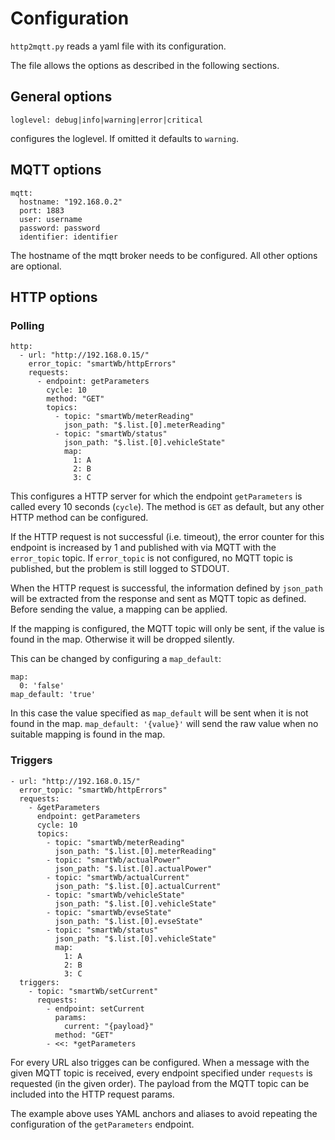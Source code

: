 # Configuration

`http2mqtt.py` reads a yaml file with its configuration.

The file allows the options as described in the following sections.

## General options

    loglevel: debug|info|warning|error|critical

configures the loglevel. If omitted it defaults to `warning`.

## MQTT options

    mqtt:
      hostname: "192.168.0.2"
      port: 1883
      user: username
      password: password
      identifier: identifier

The hostname of the mqtt broker needs to be configured.
All other options are optional.

## HTTP options

### Polling

    http:
      - url: "http://192.168.0.15/"
        error_topic: "smartWb/httpErrors"
        requests:
          - endpoint: getParameters
            cycle: 10
            method: "GET"
            topics:
              - topic: "smartWb/meterReading"
                json_path: "$.list.[0].meterReading"
              - topic: "smartWb/status"
                json_path: "$.list.[0].vehicleState"
                map:
                  1: A
                  2: B
                  3: C

This configures a HTTP server for which the endpoint `getParameters` is called every 10 seconds (`cycle`).
The method is `GET` as default, but any other HTTP method can be configured.

If the HTTP request is not successful (i.e. timeout), the error counter for this endpoint is increased by 1 and published with via MQTT with the `error_topic` topic.
If `error_topic` is not configured, no MQTT topic is published, but the problem is still logged to STDOUT.

When the HTTP request is successful, the information defined by `json_path` will be extracted from the response and sent as MQTT topic as defined.
Before sending the value, a mapping can be applied.

If the mapping is configured, the MQTT topic will only be sent, if the value is found in the map.
Otherwise it will be dropped silently.

This can be changed by configuring a `map_default`:

    map:
      0: 'false'
    map_default: 'true'

In this case the value specified as `map_default` will be sent when it is not found in the map.
`map_default: '{value}'` will send the raw value when no suitable mapping is found in the map.

### Triggers

    - url: "http://192.168.0.15/"
      error_topic: "smartWb/httpErrors"
      requests:
        - &getParameters
          endpoint: getParameters
          cycle: 10
          topics:
            - topic: "smartWb/meterReading"
              json_path: "$.list.[0].meterReading"
            - topic: "smartWb/actualPower"
              json_path: "$.list.[0].actualPower"
            - topic: "smartWb/actualCurrent"
              json_path: "$.list.[0].actualCurrent"
            - topic: "smartWb/vehicleState"
              json_path: "$.list.[0].vehicleState"
            - topic: "smartWb/evseState"
              json_path: "$.list.[0].evseState"
            - topic: "smartWb/status"
              json_path: "$.list.[0].vehicleState"
              map:
                1: A
                2: B
                3: C
      triggers:
        - topic: "smartWb/setCurrent"
          requests: 
            - endpoint: setCurrent
              params:
                current: "{payload}"
              method: "GET"
            - <<: *getParameters

For every URL also trigges can be configured.
When a message with the given MQTT topic is received, every endpoint specified under `requests` is requested (in the given order).
The payload from the MQTT topic can be included into the HTTP request params.

The example above uses YAML anchors and aliases to avoid repeating the configuration of the `getParameters` endpoint.


